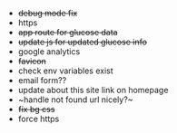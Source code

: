 - ~~debug mode fix~~
- https
- ~~app route for glucose data~~
- ~~update js for updated glucose info~~
- google analytics
- ~~favicon~~
- check env variables exist
- email form??
- update about this site link on homepage
- ~handle not found url nicely?~
- ~~fix bg css~~
- force https
